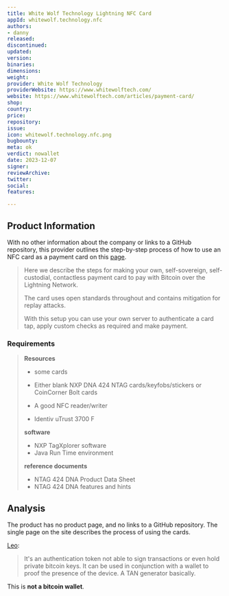 ```yaml
---
title: White Wolf Technology Lightning NFC Card
appId: whitewolf.technology.nfc
authors:
- danny
released: 
discontinued: 
updated: 
version: 
binaries: 
dimensions: 
weight: 
provider: White Wolf Technology
providerWebsite: https://www.whitewolftech.com/
website: https://www.whitewolftech.com/articles/payment-card/
shop: 
country: 
price: 
repository: 
issue: 
icon: whitewolf.technology.nfc.png
bugbounty: 
meta: ok
verdict: nowallet
date: 2023-12-07
signer: 
reviewArchive: 
twitter: 
social: 
features: 

---
```


## Product Information

With no other information about the company or links to a GitHub repository, this provider outlines the step-by-step process of how to use an NFC card as a payment card on this [page](https://www.whitewolftech.com/articles/payment-card/).

  > Here we describe the steps for making your own, self-sovereign, self-custodial, contactless payment card to pay with Bitcoin over the Lightning Network.
  >
  > The card uses open standards throughout and contains mitigation for replay attacks.
  >
  > With this setup you can use your own server to authenticate a card tap, apply custom checks as required and make payment.

### Requirements

  > **Resources** 
  > - some cards
  >
  > - Either blank NXP DNA 424 NTAG cards/keyfobs/stickers or CoinCorner Bolt cards
  > - A good NFC reader/writer
  > 
  > - Identiv uTrust 3700 F
  >
  > **software**
  >
  > - NXP TagXplorer software
  > - Java Run Time environment
  > 
  > **reference documents**
  > 
  > - NTAG 424 DNA Product Data Sheet
  > - NTAG 424 DNA features and hints

## Analysis 

The product has no product page, and no links to a GitHub repository. The single page on the site describes the process of using the cards. 

[Leo](../../authors/leo):

  > It's an authentication token not able to sign transactions or even hold private bitcoin keys. It can be used in conjunction with a wallet to proof the presence of the device. A TAN generator basically.

This is **not a bitcoin wallet**.